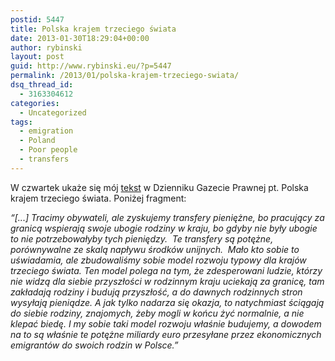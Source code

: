 ```yaml
---
postid: 5447
title: Polska krajem trzeciego świata
date: 2013-01-30T18:29:04+00:00
author: rybinski
layout: post
guid: http://www.rybinski.eu/?p=5447
permalink: /2013/01/polska-krajem-trzeciego-swiata/
dsq_thread_id:
  - 3163304612
categories:
  - Uncategorized
tags:
  - emigration
  - Poland
  - Poor people
  - transfers
---
```

W czwartek ukaże się mój [tekst](http://forsal.pl/artykuly/677061,rybinski_polska_krajem_trzeciego_swiata.html) w Dzienniku Gazecie Prawnej pt. Polska krajem trzeciego świata. Poniżej fragment:

_“[...] Tracimy obywateli, ale zyskujemy transfery pieniężne, bo pracujący za granicą wspierają swoje ubogie rodziny w kraju, bo gdyby nie były ubogie to nie potrzebowałyby tych pieniędzy.  Te transfery są potężne, porównywalne ze skalą napływu środków unijnych.  Mało kto sobie to uświadamia, ale zbudowaliśmy sobie model rozwoju typowy dla krajów trzeciego świata. Ten model polega na tym, że zdesperowani ludzie, którzy nie widzą dla siebie przyszłości w rodzinnym kraju uciekają za granicę, tam zakładają rodziny i budują przyszłość, a do dawnych rodzinnych stron wysyłają pieniądze. A jak tylko nadarza się okazja, to natychmiast ściągają do siebie rodziny, znajomych, żeby mogli w końcu żyć normalnie, a nie klepać biedę. I my sobie taki model rozwoju właśnie budujemy, a dowodem na to są właśnie te potężne miliardy euro przesyłane przez ekonomicznych emigrantów do swoich rodzin w Polsce.”_
